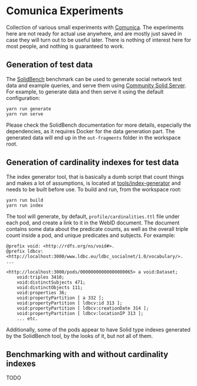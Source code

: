 # Comunica Experiments

Collection of various small experiments with [Comunica](https://comunica.dev/). The experiments here are not ready for actual use anywhere, and are mostly just saved in case they will turn out to be useful later. There is nothing of interest here for most people, and nothing is guaranteed to work.

## Generation of test data

The [SolidBench](https://github.com/SolidBench/SolidBench.js) benchmark can be used to generate social network test data and example queries, and serve them using [Community Solid Server](https://github.com/CommunitySolidServer/CommunitySolidServer). For example, to generate data and then serve it using the default configuration:

```
yarn run generate
yarn run serve
```

Please check the SolidBench documentation for more details, especially the dependencies, as it requires Docker for the data generation part. The generated data will end up in the `out-fragments` folder in the workspace root.

## Generation of cardinality indexes for test data

The index generator tool, that is basically a dumb script that count things and makes a lot of assumptions, is located at [tools/index-generator](tools/index-generator/) and needs to be built before use. To build and run, from the workspace root:

```
yarn run build
yarn run index
```

The tool will generate, by default, `profile/cardinalities.ttl` file under each pod, and create a link to it in the WebID document. The document contains some data about the predicate counts, as well as the overall triple count inside a pod, and unique predicates and subjects. For example:

```
@prefix void: <http://rdfs.org/ns/void#>.
@prefix ldbcv: <http://localhost:3000/www.ldbc.eu/ldbc_socialnet/1.0/vocabulary/>.
...

<http://localhost:3000/pods/00000000000000000065> a void:Dataset;
    void:triples 3410;
    void:distinctSubjects 471;
    void:distinctObjects 111;
    void:properties 36;
    void:propertyPartition [ a 332 ];
    void:propertyPartition [ ldbcv:id 313 ];
    void:propertyPartition [ ldbcv:creationDate 314 ];
    void:propertyPartition [ ldbcv:locationIP 313 ];
    ... etc.
```

Additionally, some of the pods appear to have Solid type indexes generated by the SolidBench tool, by the looks of it, but not all of them.

## Benchmarking with and without cardinality indexes

TODO
